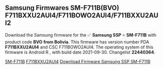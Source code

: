 <h2>Samsung Firmwares SM-F711B(BVO) F711BXXU2AUI4/F711BOWO2AUI4/F711BXXU2AUI2</h2>
Download the Samsung firmware for the ✅ <strong>Samsung SSP </strong> ⭐ <strong>SM-F711B</strong> with product code <strong>BVO</strong> <strong> from Bolivia</strong>. This firmware has version number PDA <strong>F711BXXU2AUI4</strong> and CSC F711BOWO2AUI4. The operating system of this firmware is Android R , with build date 2021-09-30. Changelist <strong>22440364</strong>.


[SM-F711B](https://samfirm.shop/samsung/model/SM-F711B)
[F711BXXU2AUI4](https://samfirm.shop/samsung/pda/F711BXXU2AUI4)
[Download Firmware Samsung SSP SM-F711B](https://samfirm.shop/samsung/firmware/461755)
